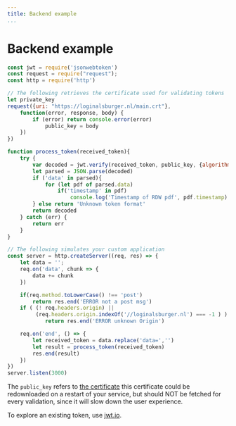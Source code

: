 ```yaml
---
title: Backend example
...
```


# Backend example

```javascript
const jwt = require('jsonwebtoken')
const request = require("request");
const http = require('http')

// The following retrieves the certificate used for validating tokens
let private_key
request({uri: "https://loginalsburger.nl/main.crt"}, 
	function(error, response, body) {
		if (error) return console.error(error)
    		public_key = body
	})
})

function process_token(received_token){
	try {
		var decoded = jwt.verify(received_token, public_key, {algorithm: 'RS256'})
		let parsed = JSON.parse(decoded)
		if ('data' in parsed){
			for (let pdf of parsed.data)
				if('timestamp' in pdf)
					console.log('Timestamp of RDW pdf', pdf.timestamp)
		} else return 'Unknown token format'
		return decoded
	} catch (err) {
		return err
	}
}

// The following simulates your custom application
const server = http.createServer((req, res) => {
	let data = '';
    req.on('data', chunk => {
        data += chunk
    })

	if(req.method.toLowerCase() !== 'post')
	    return res.end('ERROR not a post msg')
	if ( (! req.headers.origin) ||
	     (req.headers.origin.indexOf('//loginalsburger.nl') === -1 ) ) 
	        return res.end('ERROR unknown Origin')

    req.on('end', () => {
    	let received_token = data.replace('data=','')
    	let result = process_token(received_token)
        res.end(result)
    })
})
server.listen(3000)

```

The `public_key` refers to
[the certificate](https://loginalsburger.nl/main.crt)
this certificate could be redownloaded on a restart of your service,
but should NOT be fetched for every validation,
since it will slow down the user experience.

To explore an existing token, use
[jwt.io](https://jwt.io).


